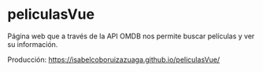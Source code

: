 # peliculasVue
Página web que a través de la API OMDB nos permite buscar películas y ver su información.

Producción:  https://isabelcoboruizazuaga.github.io/peliculasVue/
